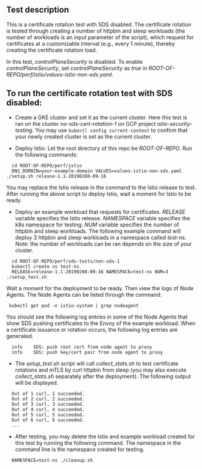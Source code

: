 ## Test description
This is a certificate rotation test with SDS disabled.
The certificate rotation is tested through creating a number of
httpbin and sleep workloads (the number of workloads is an input parameter of the script),
which request for certificates at a customizable interval (e.g., every 1 minute),
thereby creating the certificate rotation load. 

In this test, *controlPlaneSecurity* is disabled. To enable 
*controlPlaneSecurity*, set *controlPlaneSecurity* as *true* in
*ROOT-OF-REPO/perf/istio/values-istio-non-sds.yaml*.

## To run the certificate rotation test with SDS disabled:
- Create a GKE cluster and set it as the current cluster.
Here this test is ran on the cluster *no-sds-cert-rotation-1*
on GCP project *istio-security-testing*.
You may use `kubectl config current-context` to confirm that your newly created cluster
is set as the current cluster.

- Deploy Istio:
Let the root directory of this repo be *ROOT-OF-REPO*.
Run the following commands:
```
  cd ROOT-OF-REPO/perf/istio
  DNS_DOMAIN=your-example-domain VALUES=values-istio-non-sds.yaml ./setup.sh release-1.1-20190208-09-16
```  
You may replace the Istio release
in the command to the Istio release to test.
After running the above script to deploy Istio, wait a moment for Istio to be ready.

- Deploy an example workload that requests for certificates. *RELEASE* variable
specifies the Istio release. *NAMESPACE* variable specifies the k8s namespace for testing.
*NUM* variable specifies the number of httpbin and sleep workloads.
The following example command will deploy 3 httpbin and sleep workloads in
a namespace called *test-ns*.
Note: the number of workloads can be ran depends on the size of your cluster.
```
  cd ROOT-OF-REPO/perf/sds-tests/non-sds-1
  kubectl create ns test-ns
  RELEASE=release-1.1-20190208-09-16 NAMESPACE=test-ns NUM=3 ./setup_test.sh
```
Wait a moment for the deployment to be ready. Then view the logs of Node Agents.
The Node Agents can be listed through
the command:
```
 kubectl get pod -n istio-system | grep nodeagent
``` 
You should see the following log entries in some of the Node Agents that show
SDS pushing certificates to the Envoy of the example workload. When a certificate
issuance or rotation occurs, the following log entries are generated.
```
  info    SDS: push root cert from node agent to proxy
  info    SDS: push key/cert pair from node agent to proxy
```

- The *setup_test.sh* script will call *collect_stats.sh* to test certificate
rotations and mTLS by curl httpbin from sleep (you may also execute *collect_stats.sh*
separately after the deployment). The following output will be displayed.
```
  Out of 1 curl, 1 succeeded.
  Out of 2 curl, 2 succeeded.
  Out of 3 curl, 3 succeeded.
  Out of 4 curl, 4 succeeded.
  Out of 5 curl, 5 succeeded.
  Out of 6 curl, 6 succeeded.
  ...
```

- After testing, you may delete the Istio and example workload created for this test
by running the following command. The namespace in the command line is the namespace
created for testing.
```
  NAMESPACE=test-ns ./cleanup.sh
```
